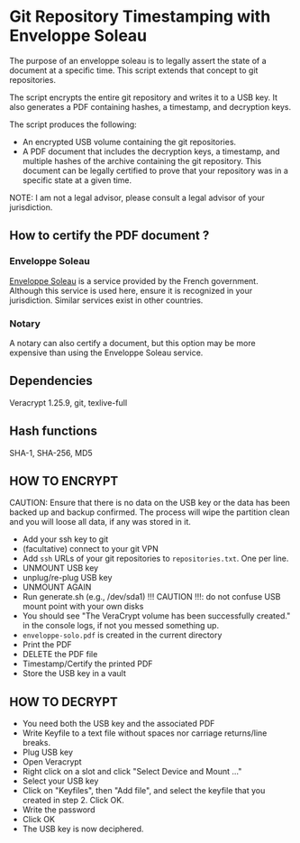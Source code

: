 # Git Repository Timestamping with Enveloppe Soleau

The purpose of an enveloppe soleau is to legally assert the state of a document at a specific time.
This script extends that concept to git repositories.

The script encrypts the entire git repository and writes it to a USB key. It also generates a PDF containing hashes, a timestamp, and decryption keys.

The script produces the following:

- An encrypted USB volume containing the git repositories.
- A PDF document that includes the decryption keys, a timestamp, and multiple hashes of the archive containing the git repository. This document can be legally certified to prove that your repository was in a specific state at a given time.


NOTE: I am not a legal advisor, please consult a legal advisor of your jurisdiction.


## How to certify the PDF document ?

### Enveloppe Soleau

[Enveloppe Soleau](https://www.inpi.fr/proteger-vos-creations/lenveloppe-soleau/portail-soleau) is a service provided by the French government. Although this service is used here, ensure it is recognized in your jurisdiction. Similar services exist in other countries.


### Notary

A notary can also certify a document, but this option may be more expensive than using the Enveloppe Soleau service.


## Dependencies

Veracrypt 1.25.9, git, texlive-full


## Hash functions

SHA-1, SHA-256, MD5


## HOW TO ENCRYPT

CAUTION: Ensure that there is no data on the USB key or the data has been
backed up and backup confirmed. The process will wipe the partition clean
and you will loose all data, if any was stored in it.

- Add your ssh key to git
- (facultative) connect to your git VPN
- Add `ssh` URLs of your git repositories to `repositories.txt`. One per line.
- UNMOUNT USB key
- unplug/re-plug USB key
- UNMOUNT AGAIN
- Run generate.sh <path-to-usb-partition> (e.g., /dev/sda1)
  !!! CAUTION !!!: do not confuse USB mount point with your own disks
- You should see "The VeraCrypt volume has been successfully created." in the console logs, if not you messed something up.
- `enveloppe-solo.pdf` is created in the current directory
- Print the PDF
- DELETE the PDF file
- Timestamp/Certify the printed PDF
- Store the USB key in a vault


## HOW TO DECRYPT

- You need both the USB key and the associated PDF
- Write Keyfile to a text file without spaces nor carriage returns/line breaks. 
- Plug USB key
- Open Veracrypt
- Right click on a slot and click "Select Device and Mount ..."
- Select your USB key
- Click on "Keyfiles", then "Add file", and select the keyfile that you created in step 2. Click OK.
- Write the password
- Click OK
- The USB key is now deciphered.


